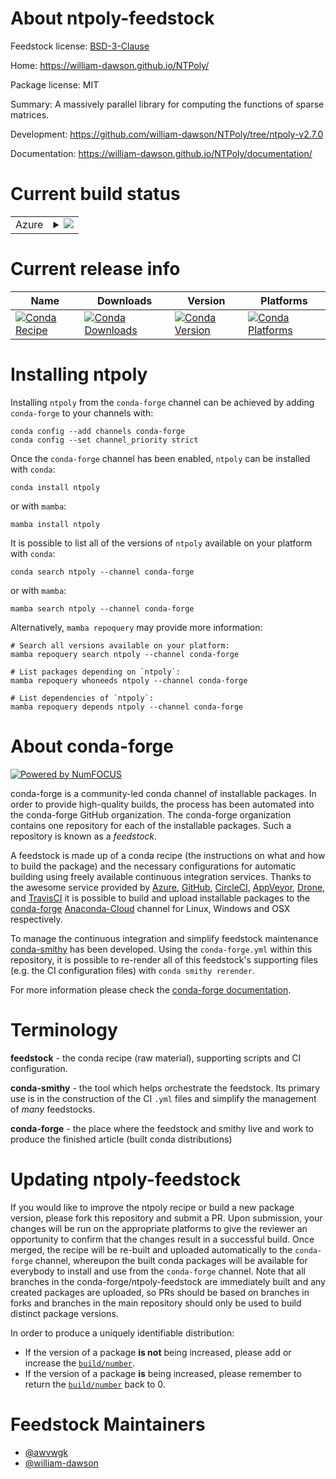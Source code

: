 About ntpoly-feedstock
======================

Feedstock license: [BSD-3-Clause](https://github.com/conda-forge/ntpoly-feedstock/blob/main/LICENSE.txt)

Home: https://william-dawson.github.io/NTPoly/

Package license: MIT

Summary: A massively parallel library for computing the functions of sparse matrices.

Development: https://github.com/william-dawson/NTPoly/tree/ntpoly-v2.7.0

Documentation: https://william-dawson.github.io/NTPoly/documentation/

Current build status
====================


<table>
    
  <tr>
    <td>Azure</td>
    <td>
      <details>
        <summary>
          <a href="https://dev.azure.com/conda-forge/feedstock-builds/_build/latest?definitionId=14196&branchName=main">
            <img src="https://dev.azure.com/conda-forge/feedstock-builds/_apis/build/status/ntpoly-feedstock?branchName=main">
          </a>
        </summary>
        <table>
          <thead><tr><th>Variant</th><th>Status</th></tr></thead>
          <tbody><tr>
              <td>linux_64_mpimpich</td>
              <td>
                <a href="https://dev.azure.com/conda-forge/feedstock-builds/_build/latest?definitionId=14196&branchName=main">
                  <img src="https://dev.azure.com/conda-forge/feedstock-builds/_apis/build/status/ntpoly-feedstock?branchName=main&jobName=linux&configuration=linux%20linux_64_mpimpich" alt="variant">
                </a>
              </td>
            </tr><tr>
              <td>linux_64_mpiopenmpi</td>
              <td>
                <a href="https://dev.azure.com/conda-forge/feedstock-builds/_build/latest?definitionId=14196&branchName=main">
                  <img src="https://dev.azure.com/conda-forge/feedstock-builds/_apis/build/status/ntpoly-feedstock?branchName=main&jobName=linux&configuration=linux%20linux_64_mpiopenmpi" alt="variant">
                </a>
              </td>
            </tr><tr>
              <td>linux_aarch64_mpimpich</td>
              <td>
                <a href="https://dev.azure.com/conda-forge/feedstock-builds/_build/latest?definitionId=14196&branchName=main">
                  <img src="https://dev.azure.com/conda-forge/feedstock-builds/_apis/build/status/ntpoly-feedstock?branchName=main&jobName=linux&configuration=linux%20linux_aarch64_mpimpich" alt="variant">
                </a>
              </td>
            </tr><tr>
              <td>linux_aarch64_mpiopenmpi</td>
              <td>
                <a href="https://dev.azure.com/conda-forge/feedstock-builds/_build/latest?definitionId=14196&branchName=main">
                  <img src="https://dev.azure.com/conda-forge/feedstock-builds/_apis/build/status/ntpoly-feedstock?branchName=main&jobName=linux&configuration=linux%20linux_aarch64_mpiopenmpi" alt="variant">
                </a>
              </td>
            </tr><tr>
              <td>linux_ppc64le_mpimpich</td>
              <td>
                <a href="https://dev.azure.com/conda-forge/feedstock-builds/_build/latest?definitionId=14196&branchName=main">
                  <img src="https://dev.azure.com/conda-forge/feedstock-builds/_apis/build/status/ntpoly-feedstock?branchName=main&jobName=linux&configuration=linux%20linux_ppc64le_mpimpich" alt="variant">
                </a>
              </td>
            </tr><tr>
              <td>linux_ppc64le_mpiopenmpi</td>
              <td>
                <a href="https://dev.azure.com/conda-forge/feedstock-builds/_build/latest?definitionId=14196&branchName=main">
                  <img src="https://dev.azure.com/conda-forge/feedstock-builds/_apis/build/status/ntpoly-feedstock?branchName=main&jobName=linux&configuration=linux%20linux_ppc64le_mpiopenmpi" alt="variant">
                </a>
              </td>
            </tr><tr>
              <td>osx_64_mpimpich</td>
              <td>
                <a href="https://dev.azure.com/conda-forge/feedstock-builds/_build/latest?definitionId=14196&branchName=main">
                  <img src="https://dev.azure.com/conda-forge/feedstock-builds/_apis/build/status/ntpoly-feedstock?branchName=main&jobName=osx&configuration=osx%20osx_64_mpimpich" alt="variant">
                </a>
              </td>
            </tr><tr>
              <td>osx_64_mpiopenmpi</td>
              <td>
                <a href="https://dev.azure.com/conda-forge/feedstock-builds/_build/latest?definitionId=14196&branchName=main">
                  <img src="https://dev.azure.com/conda-forge/feedstock-builds/_apis/build/status/ntpoly-feedstock?branchName=main&jobName=osx&configuration=osx%20osx_64_mpiopenmpi" alt="variant">
                </a>
              </td>
            </tr><tr>
              <td>osx_arm64_mpimpich</td>
              <td>
                <a href="https://dev.azure.com/conda-forge/feedstock-builds/_build/latest?definitionId=14196&branchName=main">
                  <img src="https://dev.azure.com/conda-forge/feedstock-builds/_apis/build/status/ntpoly-feedstock?branchName=main&jobName=osx&configuration=osx%20osx_arm64_mpimpich" alt="variant">
                </a>
              </td>
            </tr><tr>
              <td>osx_arm64_mpiopenmpi</td>
              <td>
                <a href="https://dev.azure.com/conda-forge/feedstock-builds/_build/latest?definitionId=14196&branchName=main">
                  <img src="https://dev.azure.com/conda-forge/feedstock-builds/_apis/build/status/ntpoly-feedstock?branchName=main&jobName=osx&configuration=osx%20osx_arm64_mpiopenmpi" alt="variant">
                </a>
              </td>
            </tr>
          </tbody>
        </table>
      </details>
    </td>
  </tr>
</table>

Current release info
====================

| Name | Downloads | Version | Platforms |
| --- | --- | --- | --- |
| [![Conda Recipe](https://img.shields.io/badge/recipe-ntpoly-green.svg)](https://anaconda.org/conda-forge/ntpoly) | [![Conda Downloads](https://img.shields.io/conda/dn/conda-forge/ntpoly.svg)](https://anaconda.org/conda-forge/ntpoly) | [![Conda Version](https://img.shields.io/conda/vn/conda-forge/ntpoly.svg)](https://anaconda.org/conda-forge/ntpoly) | [![Conda Platforms](https://img.shields.io/conda/pn/conda-forge/ntpoly.svg)](https://anaconda.org/conda-forge/ntpoly) |

Installing ntpoly
=================

Installing `ntpoly` from the `conda-forge` channel can be achieved by adding `conda-forge` to your channels with:

```
conda config --add channels conda-forge
conda config --set channel_priority strict
```

Once the `conda-forge` channel has been enabled, `ntpoly` can be installed with `conda`:

```
conda install ntpoly
```

or with `mamba`:

```
mamba install ntpoly
```

It is possible to list all of the versions of `ntpoly` available on your platform with `conda`:

```
conda search ntpoly --channel conda-forge
```

or with `mamba`:

```
mamba search ntpoly --channel conda-forge
```

Alternatively, `mamba repoquery` may provide more information:

```
# Search all versions available on your platform:
mamba repoquery search ntpoly --channel conda-forge

# List packages depending on `ntpoly`:
mamba repoquery whoneeds ntpoly --channel conda-forge

# List dependencies of `ntpoly`:
mamba repoquery depends ntpoly --channel conda-forge
```


About conda-forge
=================

[![Powered by
NumFOCUS](https://img.shields.io/badge/powered%20by-NumFOCUS-orange.svg?style=flat&colorA=E1523D&colorB=007D8A)](https://numfocus.org)

conda-forge is a community-led conda channel of installable packages.
In order to provide high-quality builds, the process has been automated into the
conda-forge GitHub organization. The conda-forge organization contains one repository
for each of the installable packages. Such a repository is known as a *feedstock*.

A feedstock is made up of a conda recipe (the instructions on what and how to build
the package) and the necessary configurations for automatic building using freely
available continuous integration services. Thanks to the awesome service provided by
[Azure](https://azure.microsoft.com/en-us/services/devops/), [GitHub](https://github.com/),
[CircleCI](https://circleci.com/), [AppVeyor](https://www.appveyor.com/),
[Drone](https://cloud.drone.io/welcome), and [TravisCI](https://travis-ci.com/)
it is possible to build and upload installable packages to the
[conda-forge](https://anaconda.org/conda-forge) [Anaconda-Cloud](https://anaconda.org/)
channel for Linux, Windows and OSX respectively.

To manage the continuous integration and simplify feedstock maintenance
[conda-smithy](https://github.com/conda-forge/conda-smithy) has been developed.
Using the ``conda-forge.yml`` within this repository, it is possible to re-render all of
this feedstock's supporting files (e.g. the CI configuration files) with ``conda smithy rerender``.

For more information please check the [conda-forge documentation](https://conda-forge.org/docs/).

Terminology
===========

**feedstock** - the conda recipe (raw material), supporting scripts and CI configuration.

**conda-smithy** - the tool which helps orchestrate the feedstock.
                   Its primary use is in the construction of the CI ``.yml`` files
                   and simplify the management of *many* feedstocks.

**conda-forge** - the place where the feedstock and smithy live and work to
                  produce the finished article (built conda distributions)


Updating ntpoly-feedstock
=========================

If you would like to improve the ntpoly recipe or build a new
package version, please fork this repository and submit a PR. Upon submission,
your changes will be run on the appropriate platforms to give the reviewer an
opportunity to confirm that the changes result in a successful build. Once
merged, the recipe will be re-built and uploaded automatically to the
`conda-forge` channel, whereupon the built conda packages will be available for
everybody to install and use from the `conda-forge` channel.
Note that all branches in the conda-forge/ntpoly-feedstock are
immediately built and any created packages are uploaded, so PRs should be based
on branches in forks and branches in the main repository should only be used to
build distinct package versions.

In order to produce a uniquely identifiable distribution:
 * If the version of a package **is not** being increased, please add or increase
   the [``build/number``](https://docs.conda.io/projects/conda-build/en/latest/resources/define-metadata.html#build-number-and-string).
 * If the version of a package **is** being increased, please remember to return
   the [``build/number``](https://docs.conda.io/projects/conda-build/en/latest/resources/define-metadata.html#build-number-and-string)
   back to 0.

Feedstock Maintainers
=====================

* [@awvwgk](https://github.com/awvwgk/)
* [@william-dawson](https://github.com/william-dawson/)

